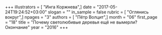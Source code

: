 +++
illustrators = [ "Инга Коржнева",]
date = "2017-05-24T19:24:52+03:00"
slogan = ""
in_sample = false
rubric = [ "Оглянись вокруг",]
npages = "3"
authors = [ "Пётр Волцит",]
month = "06"
first_page = "18"
title = "Почему светолюбивые деревья ещё не вымерли? Окончание"
year = "2016"
+++

